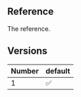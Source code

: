 ## Reference


The reference.


## Versions
| Number | default |
|--------|---------|
| 1      | ✅️      |
